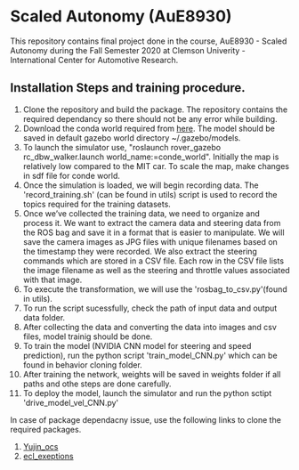 # Scaled Autonomy (AuE8930)
This repository contains final project done in the course, AuE8930 - Scaled Autonomy during the Fall Semester 2020 at Clemson Univerity - International Center for Automotive Research.

## Installation Steps and training procedure.

1. Clone the repository and build the package. The repository contains the required dependancy so there should not be any error while building.
2. Download the conda world required from [here](https://s3-us-west-2.amazonaws.com/selbystorage/wp-content/uploads/2017/July/conde_world.zip). The model should be saved in default gazebo world directory ~/.gazebo/models.
3. To launch the simulator use, "roslaunch rover_gazebo rc_dbw_walker.launch world_name:=conde_world". Initially the map is relatively low compared to the MIT car. To scale the map, make changes in sdf file for conde world.
4. Once the simulation is loaded, we will begin recording data. The 'record_training.sh' (can be found in utils) script is used to record the topics required for the training datasets.
5. Once we’ve collected the training data, we need to organize and process it. We want to extract the camera data and steering data from the ROS bag and save it in a format that is easier to manipulate. We will save the camera images as JPG files with unique filenames based on the timestamp they were recorded. We also extract the steering commands which are stored in a CSV file. Each row in the CSV file lists the image filename as well as the steering and throttle values associated with that image.
6. To execute the transformation, we will use the 'rosbag_to_csv.py'(found in utils).
7. To run the script sucessfully, check the path of input data and output data folder.
8. After collecting the data and converting the data into images and csv files, model trainig should be done. 
9. To train the model (NVIDIA CNN model for steering and speed prediction), run the python script 'train_model_CNN.py' which can be found in behavior cloning folder. 
10. After training the network, weights will be saved in weights folder if all paths and othe steps are done carefully.
11. To deploy the model, launch the simulator and run the python sctipt 'drive_model_vel_CNN.py'
 
In case of package dependacny issue, use the following links to clone the required packages.
1. [Yujin_ocs](https://github.com/yujinrobot/yujin_ocs/tree/devel/yocs_cmd_vel_mux)
2. [ecl_exeptions](https://github.com/stonier/ecl_core/tree/devel/ecl_exceptions)